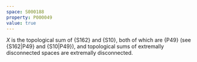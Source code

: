 ```yaml
---
space: S000188
property: P000049
value: true
---
```


$X$ is the topological sum of {S162} and {S10}, both of which are {P49}
(see {S162|P49} and {S10|P49}),
and topological sums of extremally disconnected spaces are extremally disconnected.
